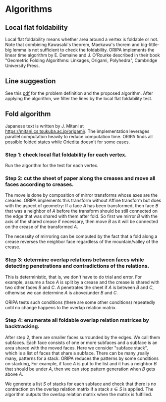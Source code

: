 # Algorithms

## Local flat foldability

Local flat foldability means whether area around a vertex is foldable or not.
Note that combining Kawasaki's theorem, Maekawa's thorem and big-little-big lemma
is not sufficient to check the foldability.
ORIPA implements the linear time algorithm by E. Demaine and J. O'Rourke
described in their book "Geometric Folding Algorithms: Linkages, Origami, Polyhedra",
Cambridge University Press.

## Line suggestion

See this [pdf](https://github.com/oripa/oripa/files/9242593/flatten_by_kawasaki_theorem.pdf)
for the problem definition and the proposed algorithm.
After applying the algorithm, we filter the lines by the local flat foldability test.

## Fold algorithm

Japanese text is written by J. Mitani at https://mitani.cs.tsukuba.ac.jp/origami/.
The implementation leverages parallel computation heavily to reduce computation time.
ORIPA finds all possible folded states while [Oriedita](https://github.com/oriedita/oriedita) doesn't for some cases.

### Step 1: check local flat foldability for each vertex.

Run the algorithm for the test for each vertex.

### Step 2: cut the sheet of paper along the creases and move all faces according to creases. 

The move is done by composition of mirror transforms whose axes are the creases.
ORIPA implements this transform without Affine transform but does with the aspect of geometry:
If a face $A$ has been transformed, then face $B$ that was a neighbor of $A$ before the transform
should be still connected on the edge that was shared with them after fold.
So first we mirror $B$ with the axis of the shared crease if necessary,
then move $B$ as it will be connected on the crease of the transformed $A$.

The necessity of mirroring can be computed by the fact that a fold along a crease reverses the neighbor face
regardless of the mountain/valley of the crease.

### Step 3: determine overlap relations between faces while detecting penetrations and contradictions of the relations.

This is deterministic, that is, we don't have to do trial and error.
For example, assume a face $A$ is split by a crease and the crease is shared with two other faces
$B$ and $C$. $A$ penetrates the sheet if $A$ is between $B$ and $C$, otherwise we can determine 
$A$ is above/under $B$ and $C$.

ORIPA tests such conditions (there are some other conditions) repeatedly 
until no change happens to the overlap relation matrix.

### Step 4: enumerate all foldable overlap relation matrices by backtracking.

After step 2, there are smaller faces surrounded by the edges. We call them subfaces.
Each face consists of one or more subfaces and a subface is an area shared with the moved faces.
Here we consider "subface stack", which is a list of faces that share a subface. 
There can be many ,really many, patterns for a stack. ORIPA reduces the patterns by
some conditions on stacking, For example, if face $A$ is put to the list and it has a neighbor $B$
that should be under $A$, then we can stop pattern generation when $B$ gets above $A$.

We generate a list $S$ of stacks for each subface and 
check that there is no contraction on the overlap relation matrix
if a stack $s \in S$ is applied.
The algorithm outputs the overlap relation matrix when the matrix is fulfilled.
